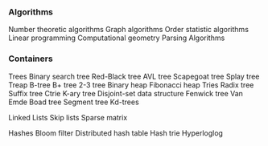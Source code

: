 ### Algorithms

Number theoretic algorithms
Graph algorithms
Order statistic algorithms
Linear programming
Computational geometry
Parsing Algorithms


### Containers

Trees
    Binary search tree
    Red-Black tree
    AVL tree
    Scapegoat tree
    Splay tree
    Treap
    B-tree
    B+ tree
    2-3 tree
    Binary heap
    Fibonacci heap
    Tries
    Radix tree
    Suffix tree
    Ctrie
    K-ary tree
    Disjoint-set data structure
    Fenwick tree
    Van Emde Boad tree
    Segment tree
    Kd-trees

Linked Lists
    Skip lists
    Sparse matrix
    
Hashes
    Bloom filter
    Distributed hash table
    Hash trie
    Hyperloglog
    

